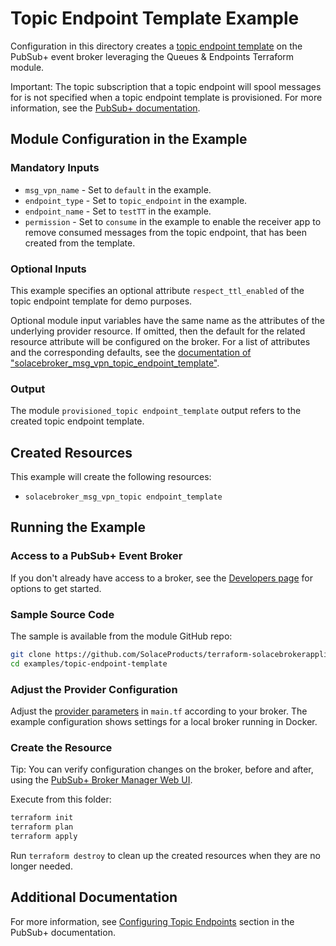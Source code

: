 # Topic Endpoint Template Example

Configuration in this directory creates a [topic endpoint template](https://docs.solace.com/Messaging/Guaranteed-Msg/Configuring-Endpoint-Templates.htm) on the PubSub+ event broker leveraging the Queues & Endpoints Terraform module.

Important: The topic subscription that a topic endpoint will spool messages for is not specified when a topic endpoint template is provisioned. For more information, see the [PubSub+ documentation](https://docs.solace.com/Messaging/Guaranteed-Msg/Configuring-DTEs.htm).

## Module Configuration in the Example

### Mandatory Inputs

* `msg_vpn_name` - Set to `default` in the example.
* `endpoint_type` - Set to `topic_endpoint` in the example.
* `endpoint_name` - Set to `testTT` in the example.
* `permission` - Set to `consume` in the example to enable the receiver app to remove consumed messages from the topic endpoint, that has been created from the template.

### Optional Inputs

This example specifies an optional attribute `respect_ttl_enabled` of the topic endpoint template for demo purposes.

Optional module input variables have the same name as the attributes of the underlying provider resource. If omitted, then the default for the related resource attribute will be configured on the broker. For a list of attributes and the corresponding defaults, see the [documentation of "solacebroker_msg_vpn_topic_endpoint_template"](https://registry.terraform.io/providers/SolaceProducts/solacebrokerappliance/latest/docs/resources/msg_vpn_topic_endpoint_template#optional).

### Output

The module `provisioned_topic endpoint_template` output refers to the created topic endpoint template.

## Created Resources

This example will create the following resources:

* `solacebroker_msg_vpn_topic endpoint_template`

## Running the Example

### Access to a PubSub+ Event Broker

If you don't already have access to a broker, see the [Developers page](https://www.solace.dev/) for options to get started.

### Sample Source Code

The sample is available from the module GitHub repo:

```bash
git clone https://github.com/SolaceProducts/terraform-solacebrokerappliance-queue-endpoint.git
cd examples/topic-endpoint-template
```

### Adjust the Provider Configuration

Adjust the [provider parameters](https://registry.terraform.io/providers/SolaceProducts/solacebrokerappliance/latest/docs#schema) in `main.tf` according to your broker. The example configuration shows settings for a local broker running in Docker.

### Create the Resource

Tip: You can verify configuration changes on the broker, before and after, using the [PubSub+ Broker Manager Web UI](https://docs.solace.com/Admin/Broker-Manager/PubSub-Manager-Overview.htm).

Execute from this folder:

```bash
terraform init
terraform plan
terraform apply
```

Run `terraform destroy` to clean up the created resources when they are no longer needed.

## Additional Documentation

For more information, see [Configuring Topic Endpoints](https://docs.solace.com/Messaging/Guaranteed-Msg/Configuring-DTEs.htm) section in the PubSub+ documentation.

